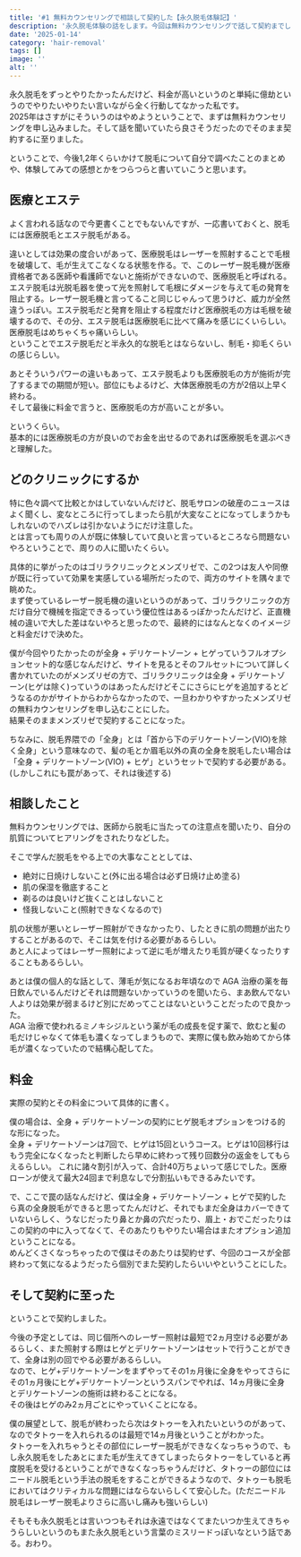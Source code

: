 ```yaml
---
title: '#1 無料カウンセリングで相談して契約した【永久脱毛体験記】'
description: '永久脱毛体験の話をします。今回は無料カウンセリングで話して契約までした話です。'
date: '2025-01-14'
category: 'hair-removal'
tags: []
image: ''
alt: ''
---
```


永久脱毛をずっとやりたかったんだけど、料金が高いというのと単純に億劫というのでやりたいやりたい言いながら全く行動してなかった私です。  
2025年はさすがにそういうのはやめようということで、まずは無料カウンセリングを申し込みました。そして話を聞いていたら良さそうだったのでそのまま契約するに至りました。

ということで、今後1,2年くらいかけて脱毛について自分で調べたことのまとめや、体験してみての感想とかをつらつらと書いていこうと思います。

## 医療とエステ

よく言われる話なので今更書くことでもないんですが、一応書いておくと、脱毛には医療脱毛とエステ脱毛がある。

違いとしては効果の度合いがあって、医療脱毛はレーザーを照射することで毛根を破壊して、毛が生えてこなくなる状態を作る。で、このレーザー脱毛機が医療資格者である医師や看護師でないと施術ができないので、医療脱毛と呼ばれる。  
エステ脱毛は光脱毛器を使って光を照射して毛根にダメージを与えて毛の発育を阻止する。レーザー脱毛機と言ってること同じじゃんって思うけど、威力が全然違うっぽい。エステ脱毛だと発育を阻止する程度だけど医療脱毛の方は毛根を破壊するので、その分、エステ脱毛は医療脱毛に比べて痛みを感じにくいらしい。医療脱毛はめちゃくちゃ痛いらしい。  
ということでエステ脱毛だと半永久的な脱毛とはならないし、制毛・抑毛くらいの感じらしい。

あとそういうパワーの違いもあって、エステ脱毛よりも医療脱毛の方が施術が完了するまでの期間が短い。部位にもよるけど、大体医療脱毛の方が2倍以上早く終わる。  
そして最後に料金で言うと、医療脱毛の方が高いことが多い。

というくらい。  
基本的には医療脱毛の方が良いのでお金を出せるのであれば医療脱毛を選ぶべきと理解した。

## どのクリニックにするか

特に色々調べて比較とかはしていないんだけど、脱毛サロンの破産のニュースはよく聞くし、変なところに行ってしまったら肌が大変なことになってしまうかもしれないのでハズレは引かないようにだけ注意した。  
とは言っても周りの人が既に体験していて良いと言っているところなら問題ないやろということで、周りの人に聞いたくらい。

具体的に挙がったのはゴリラクリニックとメンズリゼで、この2つは友人や同僚が既に行っていて効果を実感している場所だったので、両方のサイトを隅々まで眺めた。  
まず使っているレーザー脱毛機の違いというのがあって、ゴリラクリニックの方だけ自分で機械を指定できるっていう優位性はあるっぽかったんだけど、正直機械の違いで大した差はないやろと思ったので、最終的にはなんとなくのイメージと料金だけで決めた。

僕が今回やりたかったのが全身 + デリケートゾーン + ヒゲっていうフルオプションセット的な感じなんだけど、サイトを見るとそのフルセットについて詳しく書かれていたのがメンズリゼの方で、ゴリラクリニックは全身 + デリケートゾーン(ヒゲは除く)っていうのはあったんだけどそこにさらにヒゲを追加するとどうなるのかがサイトからわからなかったので、一旦わかりやすかったメンズリゼの無料カウンセリングを申し込むことにした。  
結果そのままメンズリゼで契約することになった。

ちなみに、脱毛界隈での「全身」とは「首から下のデリケートゾーン(VIO)を除く全身」という意味なので、髪の毛とか眉毛以外の真の全身を脱毛したい場合は「全身 + デリケートゾーン(VIO) + ヒゲ」というセットで契約する必要がある。(しかしこれにも罠があって、それは後述する)

## 相談したこと

無料カウンセリングでは、医師から脱毛に当たっての注意点を聞いたり、自分の肌質についてヒアリングをされたりなどした。

そこで学んだ脱毛をやる上での大事なこととしては、

- 絶対に日焼けしないこと(外に出る場合は必ず日焼け止め塗る)
- 肌の保湿を徹底すること
- 剃るのは良いけど抜くことはしないこと
- 怪我しないこと(照射できなくなるので)

肌の状態が悪いとレーザー照射ができなかったり、したときに肌の問題が出たりすることがあるので、そこは気を付ける必要があるらしい。  
あと人によってはレーザー照射によって逆に毛が増えたり毛質が硬くなったりすることもあるらしい。

あとは僕の個人的な話として、薄毛が気になるお年頃なので AGA 治療の薬を毎日飲んでいるんだけどそれは問題ないかっていうのを聞いたら、まあ飲んでない人よりは効果が弱まるけど別にだめってことはないということだったので良かった。  
AGA 治療で使われるミノキシジルという薬が毛の成長を促す薬で、飲むと髪の毛だけじゃなくて体毛も濃くなってしまうもので、実際に僕も飲み始めてから体毛が濃くなっていたので結構心配してた。

## 料金

実際の契約とその料金について具体的に書く。

僕の場合は、全身 + デリケートゾーンの契約にヒゲ脱毛オプションをつける的な形になった。  
全身 + デリケートゾーンは7回で、ヒゲは15回というコース。ヒゲは10回移行はもう完全になくなったと判断したら早めに終わって残り回数分の返金をしてもらえるらしい。
これに諸々割引が入って、合計40万ちょいって感じでした。医療ローンが使えて最大24回まで利息なしで分割払いもできるみたいです。

で、ここで罠の話なんだけど、僕は全身 + デリケートゾーン + ヒゲで契約したら真の全身脱毛ができると思ってたんだけど、それでもまだ全身はカバーできていないらしく、うなじだったり鼻とか鼻の穴だったり、眉上・おでこだったりはこの契約の中に入ってなくて、そのあたりもやりたい場合はまたオプション追加ということになる。  
めんどくさくなっちゃったので僕はそのあたりは契約せず、今回のコースが全部終わって気になるようだったら個別でまた契約したらいいやということにした。

## そして契約に至った

ということで契約しました。

今後の予定としては、同じ個所へのレーザー照射は最短で2ヵ月空ける必要があるらしく、また照射する際はヒゲとデリケートゾーンはセットで行うことができて、全身は別の回でやる必要があるらしい。  
なので、ヒゲ+デリケートゾーンをまずやってその1ヵ月後に全身をやってさらにその1ヵ月後にヒゲ+デリケートゾーンというスパンでやれば、14ヵ月後に全身とデリケートゾーンの施術は終わることになる。  
その後はヒゲのみ2ヵ月ごとにやっていくことになる。

僕の展望として、脱毛が終わったら次はタトゥーを入れたいというのがあって、なのでタトゥーを入れられるのは最短で14ヵ月後ということがわかった。  
タトゥーを入れちゃうとその部位にレーザー脱毛ができなくなっちゃうので、もし永久脱毛をしたあとにまた毛が生えてきてしまったらタトゥーをしていると再度脱毛を受けるということができなくなっちゃうんだけど、タトゥーの部位にはニードル脱毛という手法の脱毛をすることができるようなので、タトゥーも脱毛においてはクリティカルな問題にはならないらしくて安心した。(ただニードル脱毛はレーザー脱毛よりさらに高いし痛みも強いらしい)

そもそも永久脱毛とは言いつつもそれは永遠ではなくてまたいつか生えてきちゃうらしいというのもまた永久脱毛という言葉のミスリードっぽいなという話である。おわり。

